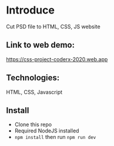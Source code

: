 # Introduce
Cut PSD file to HTML, CSS, JS website

## Link to web demo:

https://css-project-coderx-2020.web.app

## Technologies:

HTML, CSS, Javascript

## Install

-   Clone this repo
-   Required NodeJS installed
-   `npm install` then run `npm run dev`